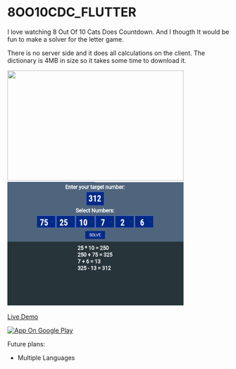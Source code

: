 # 8OO10CDC_FLUTTER

I love watching 8 Out Of 10 Cats Does Countdown. And I thougth It would be fun to make a solver for the letter game.

There is no server side and it does all calculations on the client. The dictionary is 4MB in size so it takes some time to download it.

<img src="https://user-images.githubusercontent.com/2699619/201027572-4ed46a56-fc9e-4c1a-983d-c7bbaf88af67.PNG" width="400" height="250">
<img src="https://raw.githubusercontent.com/Koallider/8OO10CDC_FLUTTER/development/demo/numbersExample.png" width="400" height="280">

[Live Demo](https://koallider.github.io/8OO10CDC_FLUTTER/#/)

[![App On Google Play](https://lh3.googleusercontent.com/q1k2l5CwMV31JdDXcpN4Ey7O43PxnjAuZBTmcHEwQxVuv_2wCE2gAAQMWxwNUC2FYEOnYgFPOpw6kmHJWuEGeIBLTj9CuxcOEeU8UXyzWJq4NJM3lg=s0)](https://play.google.com/store/apps/details?id=me.koallider.countdown_solver)

Future plans:
* Multiple Languages
